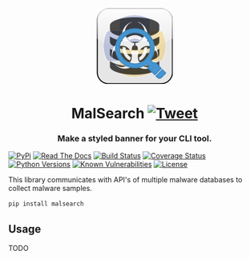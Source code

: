 <p align="center"><img src="https://github.com/packing-box/python-malsearch/raw/main/docs/pages/img/logo.png"></p>
<h1 align="center">MalSearch <a href="https://twitter.com/intent/tweet?text=MalSearch%20-%20Search%20for%20malware%20samples%20from%20various%20open%20databases.%0D%0APython%20library%20for%20getting%20samples%20from%20multiple%20malware databases.%0D%0Ahttps%3a%2f%2fgithub%2ecom%2fpacking-box%2fpython-malsearch%0D%0A&hashtags=python,programming,malware"><img src="https://img.shields.io/badge/Tweet--lightgrey?logo=twitter&style=social" alt="Tweet" height="20"/></a></h1>
<h3 align="center">Make a styled banner for your CLI tool.</h3>

[![PyPi](https://img.shields.io/pypi/v/malsearch.svg)](https://pypi.python.org/pypi/malsearch/)
[![Read The Docs](https://readthedocs.org/projects/python-malsearch/badge/?version=latest)](https://python-malsearch.readthedocs.io/en/latest/?badge=latest)
[![Build Status](https://github.com/dhondta/python-malsearch/actions/workflows/python-package.yml/badge.svg)](https://github.com/dhondta/python-malsearch/actions/workflows/python-package.yml)
[![Coverage Status](https://raw.githubusercontent.com/dhondta/python-malsearch/main/docs/coverage.svg)](#)
[![Python Versions](https://img.shields.io/pypi/pyversions/malsearch.svg)](https://pypi.python.org/pypi/malsearch/)
[![Known Vulnerabilities](https://snyk.io/test/github/dhondta/python-malsearch/badge.svg?targetFile=requirements.txt)](https://snyk.io/test/github/dhondta/python-malsearch?targetFile=requirements.txt)
[![License](https://img.shields.io/pypi/l/malsearch.svg)](https://pypi.python.org/pypi/malsearch/)

This library communicates with API's of multiple malware databases to collect malware samples.

```sh
pip install malsearch
```

## Usage

TODO


